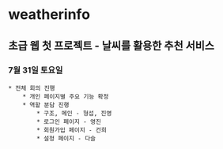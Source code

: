 # weatherinfo

## 초급 웹 첫 프로젝트 - 날씨를 활용한 추천 서비스 

### 7월 31일 토요일
    
    * 전체 회의 진행
        * 개인 페이지별 주요 기능 확정
        * 역할 분담 진행 
            * 구조, 메인 - 형섭, 진영
            * 로그인 페이지 - 영진
            * 회원가입 페이지 - 건희
            * 설정 페이지 - 다슬
            
